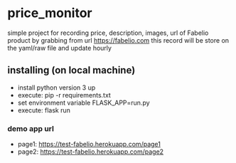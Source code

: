 # price_monitor
simple project for recording price, description, images, url of Fabelio product by grabbing from url https://fabelio.com
this record will be store on the yaml/raw file and update hourly

## installing (on local machine)
 * install python version 3 up
 * execute: pip -r requirements.txt
 * set environment variable FLASK_APP=run.py
 * execute: flask run

### demo app url
* page1: https://test-fabelio.herokuapp.com/page1
* page2: https://test-fabelio.herokuapp.com/page2
